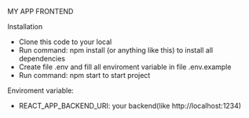 MY APP FRONTEND

Installation
- Clone this code to your local
- Run command: npm install (or anything like this) to install all dependencies
- Create file .env and fill all enviroment variable in file .env.example
- Run command: npm start to start project

Enviroment variable:
- REACT_APP_BACKEND_URI: your backend(like http://localhost:1234)